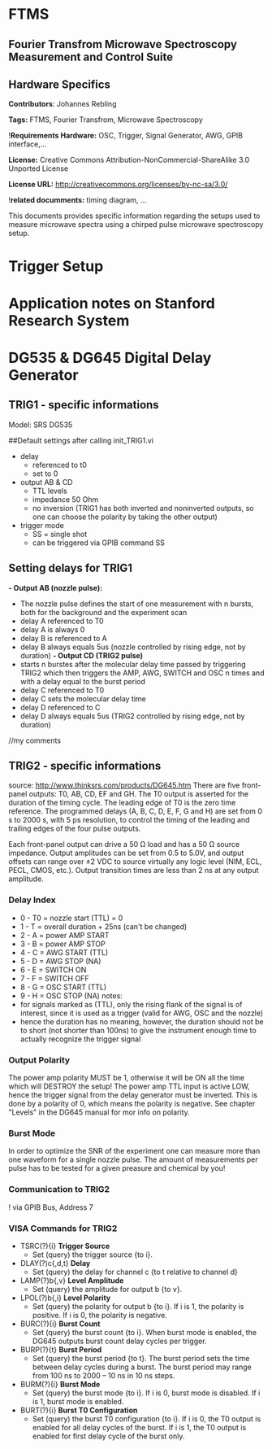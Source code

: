 # FTMS 
## Fourier Transfrom Microwave Spectroscopy Measurement and Control Suite 
## Hardware Specifics

**Contributors**: Johannes Rebling

**Tags:** FTMS, Fourier Transfrom, Microwave Spectroscopy

!**Requirements Hardware:** OSC, Trigger, Signal Generator, AWG, GPIB interface,...

**License:** Creative Commons Attribution-NonCommercial-ShareAlike 3.0 Unported License

**License URL:** http://creativecommons.org/licenses/by-nc-sa/3.0/

!**related documments:** timing diagram, ...

This documents provides specific information regarding the setups used to measure microwave spectra using a chirped pulse microwave spectroscopy setup. 

# Trigger Setup
# Application notes on Stanford Research System 
# DG535 & DG645 Digital Delay Generator 

## TRIG1 - specific informations
Model: SRS DG535

##Default settings after calling init_TRIG1.vi
- delay 
  - referenced to t0
  - set to 0
- output AB & CD
  - TTL levels
  - impedance 50 Ohm
  - no inversion (TRIG1 has both inverted and noninverted outputs, so one can choose the polarity by taking the other output)
- trigger mode
  - SS = single shot
  - can be triggered via GPIB command SS

## Setting delays for TRIG1
**- Output AB (nozzle pulse):**
  - The nozzle pulse defines the start of one measurement with n bursts, both for the background and the experiment scan
  - delay A referenced to T0
  - delay A is always 0
  - delay B is referenced to A
  - delay B always equals 5us (nozzle controlled by rising edge, not by duration)
**- Output CD (TRIG2 pulse)**
  - starts n burstes after the molecular delay time passed by triggering TRIG2 which then triggers the AMP, AWG, SWITCH and OSC n times and with a delay equal to the burst period
  - delay C referenced to T0
  - delay C sets the molecular delay time 
  - delay D referenced to C
  - delay D always equals 5us (TRIG2 controlled by rising edge, not by duration)

//my comments
## TRIG2 - specific informations
source: http://www.thinksrs.com/products/DG645.htm
There are five front-panel outputs: T0, AB, CD, EF and GH. The T0 output is asserted for the duration of the timing cycle. The leading edge of T0 is the zero time reference. The programmed delays (A, B, C, D, E, F, G and H) are set from 0 s to 2000 s, with 5 ps resolution, to control the timing of the leading and trailing edges of the four pulse outputs.

Each front-panel output can drive a 50 Ω load and has a 50 Ω source impedance. Output amplitudes can be set from 0.5 to 5.0V, and output offsets can range over ±2 VDC to source virtually any logic level (NIM, ECL, PECL, CMOS, etc.). Output transition times are less than 2 ns at any output amplitude.

### Delay Index
- 0 - T0 = nozzle start (TTL) = 0
- 1 - T = overall duration + 25ns (can't be changed)
- 2 - A = power AMP START
- 3 - B = power AMP STOP
- 4 - C = AWG START (TTL)
- 5 - D = AWG STOP (NA)
- 6 - E = SWITCH ON 
- 7 - F = SWITCH OFF
- 8 - G = OSC START (TTL)
- 9 - H = OSC STOP (NA)
notes:
- for signals marked as (TTL), only the rising flank of the signal is of interest, since it is used as a trigger (valid for AWG, OSC and the nozzle)
- hence the duration has no meaning, however, the duration should not be to short (not shorter than 100ns) to give the instrument enough time to actually recognize the trigger signal 

### Output Polarity
The power amp polarity MUST be 1, otherwise it will be ON all the time which will DESTROY the setup! The power amp TTL input is active LOW, hence the trigger signal from the delay generator must be inverted. This is done by a polarity of 0, which means the polarity is negative. See chapter "Levels" in the DG645 manual for mor info on polarity.

### Burst Mode
In order to optimize the SNR of the experiment one can measure more than one waveform for a single nozzle pulse. The amount of measurements per pulse has to be tested for a given preasure and chemical by you!

### Communication to TRIG2
! via GPIB Bus, Address 7

### VISA Commands for TRIG2
- TSRC(?){i} **Trigger Source** 
  - Set (query) the trigger source {to i}.
- DLAY(?)c{,d,t} **Delay**
  - Set (query) the delay for channel c {to t relative to channel d}
- LAMP(?)b{,v} **Level Amplitude**
  - Set (query) the amplitude for output b {to v}.
- LPOL(?)b{,i} **Level Polarity** 
  - Set (query) the polarity for output b {to i}. If i is 1, the polarity is positive. If i is 0, the polarity is negative.
- BURC(?){i} **Burst Count**
   - Set (query) the burst count {to i}. When burst mode is enabled, the DG645 outputs burst count delay cycles per trigger.
- BURP(?){t} **Burst Period**
  - Set (query) the burst period {to t}. The burst period sets the time between delay cycles during a burst. The burst period may range from 100 ns to 2000 – 10 ns in 10 ns steps.
- BURM(?){i} **Burst Mode**
  - Set (query) the burst mode {to i}. If i is 0, burst mode is disabled. If i is 1, burst mode is enabled.
- BURT(?){i} **Burst T0 Configuration**
  - Set (query) the burst T0 configuration {to i}. If i is 0, the T0 output is enabled for all delay cycles of the burst. If i is 1, the T0 output is enabled for first delay cycle of the burst only.
